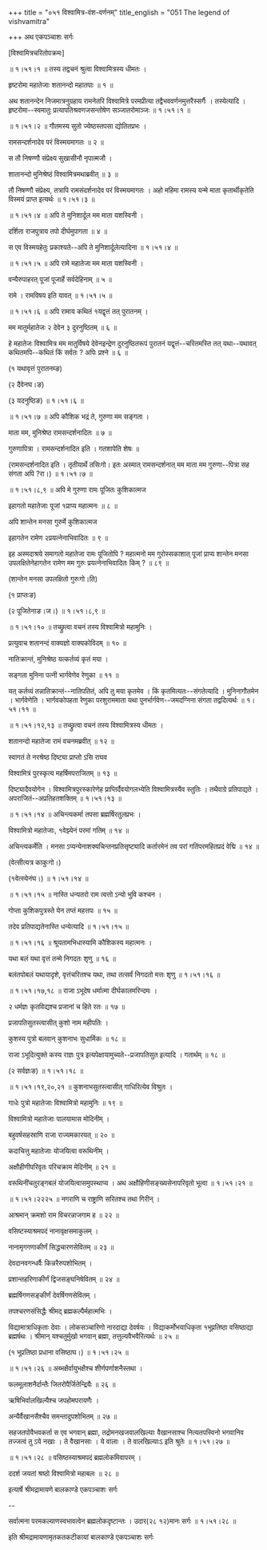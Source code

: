 +++
title = "०५१ विश्वामित्र-वंश-वर्णनम्"
title_english = "051 The legend of vishvamitra"

+++
अथ एकपञ्चाशः सर्गः  

\[विश्वामित्रचरितोपक्रमः\]  

 ॥ १।५१।१ ॥ तस्य तद्वचनं श्रुत्वा विश्वामित्रस्य धीमतः ।  

हृष्टरोमा महातेजाः शतानन्दो महातपाः  ॥  १  ॥   

अथ शतानन्देन निजमात्रनुग्रहाय रामनेतरि विश्वामित्रे परमप्रीत्या तद्वैभववर्णनमुत्तरैस्सर्गैः । तस्येत्यादि । हृष्टरोमा--स्वमातुः प्रत्यापतिश्रवणजसन्तोषेण सञ्जातरोमाञ्जः ॥ १।५१।१ ॥   

 ॥ १।५१।२ ॥ गौतमस्य सुतो ज्येष्ठस्तपसा द्योतितप्रभः ।  

रामसन्दर्शनादेव परं विस्मयमागतः  ॥  २  ॥   

स तौ निषण्णौ संप्रेक्ष्य सुखासीनौ नृपात्मजौ ।  

शातानन्दो मुनिश्रेष्ठं विश्वामित्रमथाब्रवीत्  ॥  ३  ॥   

तौ निषण्णौ संप्रेक्ष्य, तत्रापि रामसंदर्शनादेव परं विस्मयमागतः । अहो महिमा रामस्य यन्मे माता कृतार्थीकृतेति विस्मयं प्राप्त इत्यर्थः ॥ १।५१।३ ॥   

 ॥ १।५१।४ ॥ अपि ते मुनिशार्दूल मम माता यशस्विनी ।  

दर्शिता राजपुत्राय तपो दीर्घमुपागता  ॥  ४  ॥   

स एव विस्मयहेतुः प्रकाश्यते--अपि ते मुनिशार्दूलेत्यादिना ॥ १।५१।४ ॥   

 ॥ १।५१।५ ॥ अपि रामे महातेजा मम माता यशस्विनी ।  

वन्यैरुपाहरत् पूजां पूजार्हे सर्वदेहिनाम्  ॥  ५  ॥   

रामे । रामविषय इति यावत् ॥ १।५१।५ ॥   

 ॥ १।५१।६ ॥ अपि रामाय कथितं १यद्वृत्तं तत् पुरातनम् ।  

मम मातुर्महातेजः २ देवेन ३ दुरनुष्ठितम्  ॥  ६  ॥   

हे महातेजः विश्वामित्र मम मातुर्विषये देवेनइन्द्रेण दुरनुष्ठितरूपं पुरातनं यद्वृत्तं--चरितमस्ति तत् यथा--यथावत् कथितमपि--कथितं किं सर्वतः ? अपिः प्रश्ने  ॥  ६  ॥   

(१ यथावृत्तं पुरातनम्ङ)  

(२ दैवेनघ।ङ)  

(३ यदनुष्ठिङ) ॥ १।५१।६ ॥   

 ॥ १।५१।७ ॥ अपि कौशिक भद्रं ते, गुरुणा मम सङ्गता ।  

माता मम, मुनिश्रेष्ठ रामसन्दर्शनादितः  ॥  ७  ॥   

गुरुणापित्रा । रामसन्दर्शनादित इति । गतशापेति शेषः  ॥   

(रामसन्दर्शनादित इति । तृतीयार्थे तसिःगो। इतः अस्मात् रामसन्दर्शनात् मम माता मम गुरुणा--पित्रा सह संगता अपि ?रा।) ॥ १।५१।७ ॥   

 ॥ १।५१।८,९ ॥ अपि मे गुरुणा रामः पूजितः कुशिकात्मज  

इहागतो महातेजाः पूजां १प्राप्य महात्मनः  ॥  ८  ॥   

अपि शान्तेन मनसा गुरुर्मे कुशिकात्मज  

इहागतेन रामेण २प्रयत्नेनाभिवादितः  ॥  ९  ॥   

इह अस्मदाश्रये समागतो महातेजा रामः पूजितोपि ? महात्मनो मम गुरोस्सकाशात् पूजां प्राप्य शान्तेन मनसा उपलक्षितेनेहागतेन रामेण मम गुरुः प्रयत्नेनाभिवादितः किम् ?  ॥  ८९  ॥   

(शान्तेन मनसा उपलक्षितो गुरुःगो।ति)  

(१ प्राप्तःङ)  

(२ पूजितेनाङ।ज।) ॥ १।५१।८,९ ॥   

 ॥ १।५१।१० ॥ तच्छ्रुत्वा वचनं तस्य विश्वामित्रो महामुनिः ।  

प्रत्युवाच शतानन्दं वाक्यज्ञो वाक्यकोविदम्  ॥  १०  ॥   

नातिक्रान्तं, मुनिश्रेष्ठ यत्कर्तव्यं कृतं मया ।  

सङ्गता मुनिना पत्नी भार्गवेणेव रेणुका  ॥  ११  ॥   

यत् कर्तव्यं तन्नातिक्रान्तं--नातिपतितं, अपि तु मया कृतमेव । किं कृतमित्यतः--संगतेत्यादि । मुनिनागौतमेन । भार्गवेणेति । भार्गवकोपहता रेणुका परशुराममाता यथा पुनर्भार्गवेण--जमदग्निना संगता तद्वदित्यर्थः ॥ १।५१।११ ॥   

 ॥ १।५१।१२,१३ ॥ तच्छ्रुत्वा वचनं तस्य विश्वामित्रस्य धीमतः ।  

शतानन्दो महातेजा रामं वचनमब्रवीत्  ॥  १२  ॥   

स्वागतं ते नरश्रेष्ठ दिष्ट्या प्राप्तो ऽसि राघव  

विश्वामित्रं पुरस्कृत्य महर्षिमपराजितम्  ॥  १३  ॥   

दिष्ट्यादैवयोगेन । विश्वामित्रपुरस्कारेणेह प्राप्तिर्दैवयोगलभ्येति विश्वामित्रस्यैव स्तुतिः । तथैवाग्रे प्रतिपाद्यते । अपराजितं--अप्रतिहतशक्तिम् ॥ १।५१।१३ ॥   

 ॥ १।५१।१४ ॥ अचिन्त्यकर्मा तपसा ब्रह्मर्षिरतुलप्रभः ।  

विश्वामित्रो महातेजाः, १वेझ्येनं परमां गतिम्  ॥  १४  ॥   

अचिन्त्यकर्मेति । मनसा ऽप्यन्येनाशक्यचिन्तनप्रतिसृष्ट्यादि कर्तारमेनं तव परां गतिंपरमहितप्रदं वेद्मि  ॥  १४  ॥   

(वेत्सीत्यत्र काकुःगो।)  

(१वेत्स्येनंघ।) ॥ १।५१।१४ ॥   

 ॥ १।५१।१५ ॥ नास्ति धन्यतरो राम त्वत्तो ऽन्यो भुवि कश्चन ।  

गोप्ता कुशिकपुत्रस्ते येन तप्तं महत्तपः  ॥  १५  ॥   

तदेव प्रतिपाद्यतेनास्ति धन्येत्यादि ॥ १।५१।१५ ॥   

 ॥ १।५१।१६ ॥ श्रूयतामभिधास्यामि कौशिकस्य महात्मनः ।  

यथा बलं यथा वृत्तं तन्मे निगदतः शृणु  ॥  १६  ॥   

बलंतपोबलं यथायादृशे, वृत्तंचरितश्च यथा, तथा तत्सर्वं निगदतो मत्तः शृणु ॥ १।५१।१६ ॥   

 ॥ १।५१।१७,१८ ॥ राजा ऽभूदेष धर्मात्मा दीर्घकालमरिन्दमः ।  

२ धर्मज्ञः कृतविद्यश्च प्रजानां च हिते रतः  ॥  १७  ॥   

प्रजापतिसुतस्त्वासीत् कुशो नाम महीपतिः ।  

कुशस्य पुत्रो बलवान् कुशनाभः सुधार्मिकः  ॥  १८  ॥   

राजा ऽभूदित्युक्ते कस्य राज्ञः पुत्र इत्यपेक्षायामुच्यते--प्रजापतिसुत इत्यादि । गतार्थम्  ॥  १८  ॥   

(२ सर्वज्ञःङ) ॥ १।५१।१८ ॥   

 ॥ १।५१।१९,२०,२१ ॥ कुशनाभसुतस्त्वासीत् गाधिरित्येव विश्रुतः ।  

गाधेः पुत्रो महातेजाः विश्वामित्रो महामुनिः  ॥  १९  ॥   

विश्वामित्रो महातेजाः पालयामास मोदिनीम् ।  

बहुवर्षसहस्राणि राजा राज्यमकारयत्  ॥  २०  ॥   

कदाचित्तु महातेजाः योजयित्वा वरूथिनीम् ।  

अक्षौहीणीपरिवृतः परिचक्राम मेदिनीम्  ॥  २१  ॥   

वरूथिनींचतुरङ्गबलं योजयित्वासमुपस्थाप्य । अथ अक्षौहिणीसङ्ख्यसेनापरिवृतो भूत्वा ॥ १।५१।२१ ॥   

 ॥ १।५१।२२२५ ॥ नगराणि च राष्ट्राणि सरितश्च तथा गिरीन् ।  

आश्रमान् क्रमशो राम विचरन्नाजगाम ह  ॥  २२  ॥   

वसिष्टस्याश्रमपदं नानावृक्षसमाकुलम् ।  

नानामृगगणाकीर्णं सिद्धचारणसेवितम्  ॥  २३  ॥   

देवदानवगन्धर्वैः किन्नरैरुपशोभितम् ।  

प्रशान्तहरिणाकीर्णं द्विजसङ्घनिषेवितम्  ॥  २४  ॥   

ब्रह्मर्षिगणसङ्कीर्णं देवर्षिगणसेवितम् ।  

तपश्चरणसंसिद्धैः श्रीमद् ब्रह्मकल्पैर्महात्मभिः ।  

विद्यामात्राधिकृताः देवाः । लोकसञ्चारिणो नारदाद्या देवर्षयः । विद्याकर्मोभयाधिकृता १भूप्रतिष्ठा वसिष्ठाद्या ब्रह्मर्षथः । श्रीमान् यश्चतुर्मुखो भगवान् ब्रह्मा, तत्तुल्यवैभवैरित्यर्थः  ॥  २५  ॥   

(१ भूप्रतिष्ठा प्रधाना वसिष्ठाघ।) ॥ १।५१।२५ ॥   

 ॥ १।५१।२६ ॥ अब्भक्षैर्वायुभक्षैश्च शीर्णपर्णाशनैस्तथा ।  

फलमूलाशनैर्दान्तैः जितरोपैर्जितेन्द्रियैः  ॥  २६  ॥   

ऋषिभिर्वालखिल्यैश्च जपहोमपरायणैः ।  

अन्यैर्वैखानसैश्चैव समन्तादुपशोभितम्  ॥  २७  ॥   

सहजतपोवैभवकर्ता स एव भगवान् ब्रह्मा, तद्रोमनखजवालखिल्याः वैखानसाश्च नित्यतपस्विनो भगवानिव तज्जत्वं तु ऽये नखाः । ते वैखानसाः । ये वालाः । ते वालखिल्याःऽ इति श्रुतेः ॥ १।५१।२७ ॥   

 ॥ १।५१।२८ ॥ वसिष्ठस्याश्रमपदं ब्रह्मलोकमिवापरम् ।  

ददर्श जयतां श्रष्ठो विश्वामित्रो महाबलः  ॥  २८  ॥   

इत्यार्षे श्रीमद्रामायणे बालकाण्डे एकपञ्चाशः सर्गः  

--  

सर्वात्मना परमकल्याणस्वभावत्वेन ब्रह्मलोकदृष्टान्तः । उदार(२८ १२)मानः सर्गः ॥ १।५१।२८ ॥   

इति श्रीमद्रामायणामृतकतकटीकायां बालकाण्डे एकपञ्चाशः सर्गः  

  

